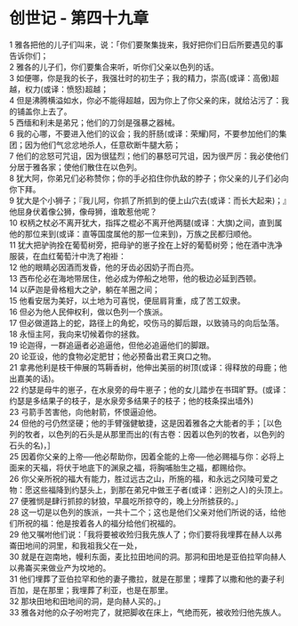 # 创世记 - 第四十九章
  
 1 雅各把他的儿子们叫来，说：「你们要聚集拢来，我好把你们日后所要遇见的事告诉你们；  
 2 雅各的儿子们，你们要集合来听，听你们父亲以色列的话。  
 3 如便哪，你是我的长子，我强壮时的初生子；我的精力，崇高(或译：高傲)超越，权力(或译：愤怒)超越；  
 4 但是沸腾横溢如水，你必不能得超越，因为你上了你父亲的床，就给沾污了：我的铺盖你上去了。  
 5 西缅和利未是弟兄；他们的刀剑是强暴之器械。  
 6 我的心哪，不要进入他们的议会；我的肝肠(或译：荣耀)阿，不要参加他们的集团；因为他们气忿忿地杀人，任意砍断牛腿大筋；  
 7 他们的忿怒可咒诅，因为很猛烈；他们的暴怒可咒诅，因为很严厉：我必使他们分居于雅各家；使他们散住在以色列。  
 8 犹大阿，你弟兄们必称赞你；你的手必掐住你仇敌的脖子；你父亲的儿子们必向你下拜。  
 9 犹大是个小狮子；『我儿阿，你抓了所抓到的便上山穴去(或译：而长大起来)；』他屈身伏着像公狮，像母狮，谁敢惹他呢？  
 10 权柄之杖必不离开犹大，指挥之棍必不离开他两腿(或译：大旗)之间，直到属他的那位来到(或译：直等国度属他的那一位来到)，万族之民都归顺他。  
 11 犹大把驴驹拴在葡萄树旁，把母驴的崽子拴在上好的葡萄树旁；他在酒中洗净服装，在血红葡萄汁中洗了袍褂：  
 12 他的眼睛必因酒而发昏，他的牙齿必因奶子而白亮。  
 13 西布伦必在海地带居住，他必成为停船之地带，他的极边必延到西顿。  
 14 以萨迦是骨格粗大之驴，躺在羊圈之间；  
 15 他看安居为美好，以土地为可喜悦，便屈肩背重，成了苦工奴隶。  
 16 但必为他人民伸权利，做以色列一个族派。  
 17 但必做道路上的蛇，路径上的角蛇，咬伤马的脚后跟，以致骑马的向后坠落。  
 18 永恒主阿，我向来切候着你的拯救。  
 19 论迦得，一群追逼者必追逼他，但他必追逼他们的脚跟。  
 20 论亚设，他的食物必定肥甘；他必预备出君王爽口之物。  
 21 拿弗他利是枝干伸展的笃耨香树，他伸出美丽的树顶(或译：得释放的母鹿；他出嘉美的话)。  
 22 约瑟是母牛的崽子，在水泉旁的母牛崽子；他的女儿踏步在书珥旷野。(或译：约瑟是多结果子的枝子，是水泉旁多结果子的枝子；他的枝条探出墙外)  
 23 弓箭手苦害他，向他射箭，怀恨逼迫他。  
 24 但他的弓仍然坚硬；他的手臂强健敏捷，这是因着雅各之大能者的手；［以色列的牧者，以色列的石头是从那里而出的(有古卷：因着以色列的牧者，以色列的石头的名)，］  
 25 因着你父亲的上帝──他必帮助你，因着全能的上帝──他必赐福与你：必将上面来的天福，将伏于地底下的渊泉之福，将胸哺胎生之福，都赐给你。  
 26 你父亲所祝的福大有能力，胜过远古之山，所施的福，和永远之冈陵可爱之物：愿这些福降到约瑟头上，到那在弟兄中做王子者(或译：迥别之人)的头顶上。  
 27 便雅悯是肆行抓掠的豺狼，早晨吃所掠夺的，晚上分所掳获的。」  
 28 这一切是以色列的族派，一共十二个；这也是他们父亲对他们所说的话，给他们所祝的福：他是按着各人的福分给他们祝福的。  
 29 他又嘱咐他们说：「我将要被收殓归我先族人了；你们要将我埋葬在赫人以弗崙田地间的洞里，和我祖我父在一处，  
 30 就是在迦南地，幔利东面，麦比拉田地间的洞。那洞和田地是亚伯拉罕向赫人以弗崙买来做业产为坟地的。  
 31 他们埋葬了亚伯拉罕和他的妻子撒拉，就是在那里；埋葬了以撒和他的妻子利百加，是在那里；我埋葬了利亚，也是在那里。  
 32 那块田地和田地间的洞，是向赫人买的。」  
 33 雅各对他的众子吩咐完了，就把脚收在床上，气绝而死，被收殓归他先族人。